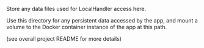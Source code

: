 Store any data files used for LocalHandler access here.

Use this directory for any persistent data accessed by the app, and mount a volume to the Docker container instance of the app at this path.

(see overall project README for more details)